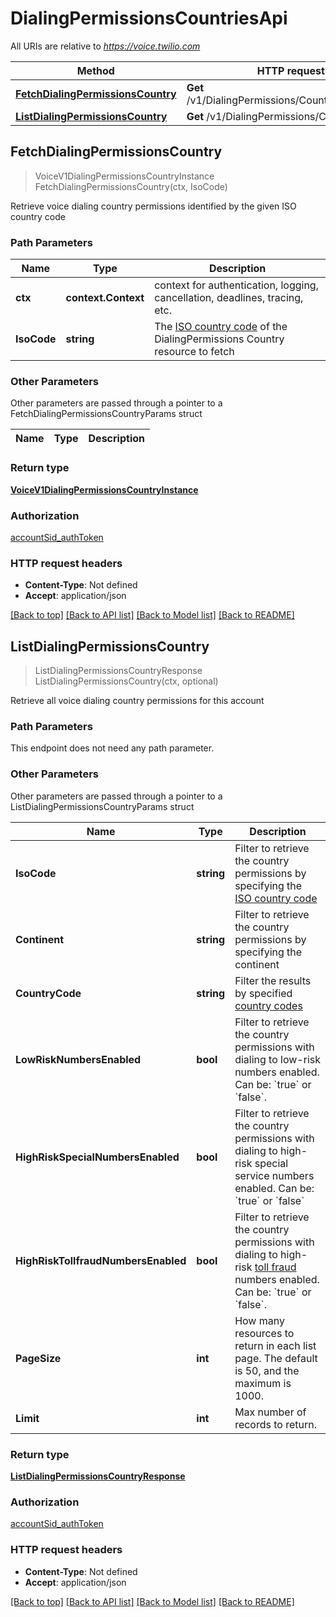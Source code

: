 # DialingPermissionsCountriesApi

All URIs are relative to *https://voice.twilio.com*

Method | HTTP request | Description
------------- | ------------- | -------------
[**FetchDialingPermissionsCountry**](DialingPermissionsCountriesApi.md#FetchDialingPermissionsCountry) | **Get** /v1/DialingPermissions/Countries/{IsoCode} | 
[**ListDialingPermissionsCountry**](DialingPermissionsCountriesApi.md#ListDialingPermissionsCountry) | **Get** /v1/DialingPermissions/Countries | 



## FetchDialingPermissionsCountry

> VoiceV1DialingPermissionsCountryInstance FetchDialingPermissionsCountry(ctx, IsoCode)



Retrieve voice dialing country permissions identified by the given ISO country code

### Path Parameters


Name | Type | Description
------------- | ------------- | -------------
**ctx** | **context.Context** | context for authentication, logging, cancellation, deadlines, tracing, etc.
**IsoCode** | **string** | The [ISO country code](https://en.wikipedia.org/wiki/ISO_3166-1_alpha-2) of the DialingPermissions Country resource to fetch

### Other Parameters

Other parameters are passed through a pointer to a FetchDialingPermissionsCountryParams struct


Name | Type | Description
------------- | ------------- | -------------

### Return type

[**VoiceV1DialingPermissionsCountryInstance**](VoiceV1DialingPermissionsCountryInstance.md)

### Authorization

[accountSid_authToken](../README.md#accountSid_authToken)

### HTTP request headers

- **Content-Type**: Not defined
- **Accept**: application/json

[[Back to top]](#) [[Back to API list]](../README.md#documentation-for-api-endpoints)
[[Back to Model list]](../README.md#documentation-for-models)
[[Back to README]](../README.md)


## ListDialingPermissionsCountry

> ListDialingPermissionsCountryResponse ListDialingPermissionsCountry(ctx, optional)



Retrieve all voice dialing country permissions for this account

### Path Parameters

This endpoint does not need any path parameter.

### Other Parameters

Other parameters are passed through a pointer to a ListDialingPermissionsCountryParams struct


Name | Type | Description
------------- | ------------- | -------------
**IsoCode** | **string** | Filter to retrieve the country permissions by specifying the [ISO country code](https://en.wikipedia.org/wiki/ISO_3166-1_alpha-2)
**Continent** | **string** | Filter to retrieve the country permissions by specifying the continent
**CountryCode** | **string** | Filter the results by specified [country codes](https://www.itu.int/itudoc/itu-t/ob-lists/icc/e164_763.html)
**LowRiskNumbersEnabled** | **bool** | Filter to retrieve the country permissions with dialing to low-risk numbers enabled. Can be: &#x60;true&#x60; or &#x60;false&#x60;.
**HighRiskSpecialNumbersEnabled** | **bool** | Filter to retrieve the country permissions with dialing to high-risk special service numbers enabled. Can be: &#x60;true&#x60; or &#x60;false&#x60;
**HighRiskTollfraudNumbersEnabled** | **bool** | Filter to retrieve the country permissions with dialing to high-risk [toll fraud](https://www.twilio.com/learn/voice-and-video/toll-fraud) numbers enabled. Can be: &#x60;true&#x60; or &#x60;false&#x60;.
**PageSize** | **int** | How many resources to return in each list page. The default is 50, and the maximum is 1000.
**Limit** | **int** | Max number of records to return.

### Return type

[**ListDialingPermissionsCountryResponse**](ListDialingPermissionsCountryResponse.md)

### Authorization

[accountSid_authToken](../README.md#accountSid_authToken)

### HTTP request headers

- **Content-Type**: Not defined
- **Accept**: application/json

[[Back to top]](#) [[Back to API list]](../README.md#documentation-for-api-endpoints)
[[Back to Model list]](../README.md#documentation-for-models)
[[Back to README]](../README.md)

